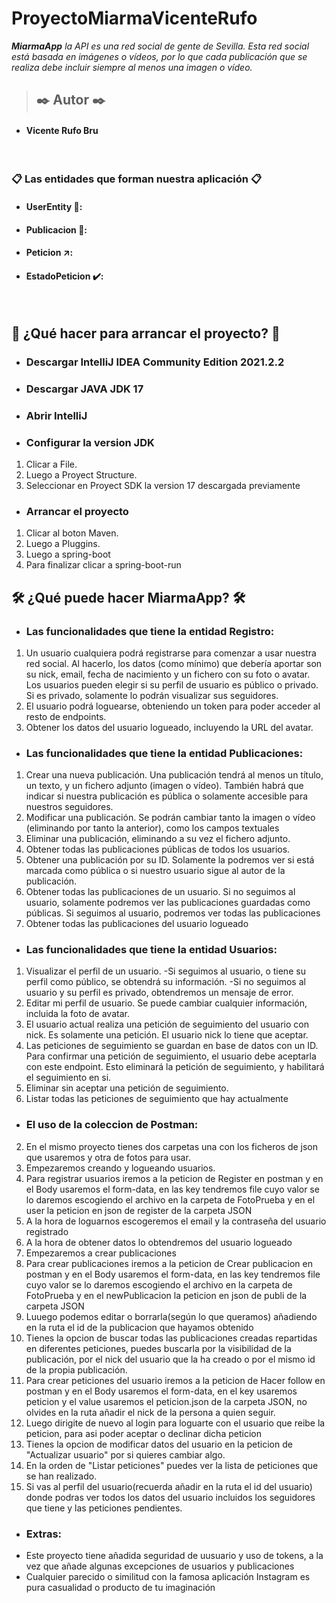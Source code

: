 # ProyectoMiarmaVicenteRufo

***MiarmaApp** la API es una red social de gente de Sevilla. Esta red social está basada en imágenes o vídeos, por lo que cada publicación que se realiza debe incluir siempre al menos una imagen o vídeo.*
</br>
> ## ✒️ **Autor ✒️**
* #### Vicente Rufo Bru
</br>


### 📋 Las entidades que forman nuestra aplicación 📋
* #### UserEntity 🧍:

* #### Publicacion 📮:
* #### Peticion ↗️:

* #### EstadoPeticion ✔️:



</br>



## :wrench: ¿Qué hacer para arrancar el proyecto? :wrench:
* ### **Descargar IntelliJ IDEA Community Edition 2021.2.2**
* ### **Descargar JAVA JDK 17**
* ### **Abrir IntelliJ**
* ### **Configurar la version JDK**
1. Clicar a File.
2. Luego a Proyect Structure.
3. Seleccionar en Proyect SDK la version 17 descargada previamente

* ### **Arrancar el proyecto**
1. Clicar al boton Maven.
2. Luego a Pluggins.
3. Luego a spring-boot
4. Para finalizar clicar a spring-boot-run

## 🛠️ ¿Qué puede hacer MiarmaApp? 🛠️


* ### **Las funcionalidades que tiene la entidad Registro:**

1. Un usuario cualquiera podrá registrarse para comenzar a usar nuestra red social. Al hacerlo, los datos (como mínimo) que debería aportar son su nick, email, fecha de nacimiento y un fichero con su foto o avatar. Los usuarios pueden elegir si su perfil de usuario es público o privado. Si es privado, solamente lo podrán visualizar sus seguidores.
2. El usuario podrá loguearse, obteniendo un token para poder acceder al resto de endpoints.
3. Obtener los datos del usuario logueado, incluyendo la URL del avatar.


* ### **Las funcionalidades que tiene la entidad Publicaciones:**

1. Crear una nueva publicación. Una publicación tendrá al menos un título, un texto, y un fichero adjunto (imagen o vídeo). También habrá que indicar si nuestra publicación es pública o solamente accesible para nuestros seguidores.
2. Modificar una publicación. Se podrán cambiar tanto la imagen o vídeo (eliminando por tanto la anterior), como los campos textuales
3. Eliminar una publicación, eliminando a su vez el fichero adjunto.
4. Obtener todas las publicaciones públicas de todos los usuarios.
5. Obtener una publicación por su ID. Solamente la podremos ver si está marcada como pública o si nuestro usuario sigue al autor de la publicación.
6. Obtener todas las publicaciones de un usuario. Si no seguimos al usuario, solamente podremos ver las publicaciones guardadas como públicas. Si seguimos al usuario, podremos ver todas las publicaciones
7. Obtener todas las publicaciones del usuario logueado

* ### **Las funcionalidades que tiene la entidad Usuarios:**

1. Visualizar el perfil de un usuario.
  -Si seguimos al usuario, o tiene su perfil como público, se obtendrá su información.
  -Si no seguimos al usuario y su perfil es privado, obtendremos un mensaje de error.
2. Editar mi perfil de usuario. Se puede cambiar cualquier información, incluida la foto de avatar.
3. El usuario actual realiza una petición de seguimiento del usuario con nick. Es solamente una petición. El usuario nick lo tiene que aceptar.
4. Las peticiones de seguimiento se guardan en base de datos con un ID. Para confirmar una petición de seguimiento, el usuario debe aceptarla con este endpoint. Esto eliminará la petición de seguimiento, y habilitará el seguimiento en si.
5. Eliminar sin aceptar una petición de seguimiento.
6. Listar todas las peticiones de seguimiento que hay actualmente



* ### **El uso de la coleccion de Postman:**


2. En el mismo proyecto tienes dos carpetas una con los ficheros de json que usaremos y otra de fotos para usar.
3. Empezaremos creando y logueando usuarios. 
4. Para registrar usuarios iremos a la peticion de Register en postman y en el Body usaremos el form-data, en las key tendremos file cuyo valor se lo daremos escogiendo el archivo en la carpeta de FotoPrueba y en el user la peticion en json de register de la carpeta JSON
5. A la hora de loguarnos escogeremos el email y la contraseña del usuario registrado
6. A la hora de obtener datos lo obtendremos del usuario logueado
7. Empezaremos a crear publicaciones
8. Para crear publicaciones iremos a la peticion de Crear publicacion en postman y en el Body usaremos el form-data, en las key tendremos file cuyo valor se lo daremos escogiendo el archivo en la carpeta de FotoPrueba y en el newPublicacion la peticion en json de publi de la carpeta JSON
9. Luuego podemos editar o borrarla(según lo que queramos) añadiendo en la ruta el id de la publicacion que hayamos obtenido
10. Tienes la opcion de buscar todas las publicaciones creadas repartidas en diferentes peticiones, puedes buscarla por la visibilidad de la publicación, por el nick del usuario que la ha creado o por el mismo id de la propia publicación.
11. Para crear peticiones del usuario iremos a la peticion de Hacer follow en postman y en el Body usaremos el form-data, en el key usaremos peticion y el value usaremos el peticion.json de la carpeta JSON, no olvides en la ruta añadir el nick de la persona a quien seguir.
12. Luego dirigite de nuevo al login para loguarte con el usuario que reibe la peticion, para asi poder aceptar o declinar dicha peticion
13. Tienes la opcion de modificar datos del usuario en la peticion de "Actualizar usuario" por si quieres cambiar algo.
14. En la orden de "Listar peticiones" puedes ver la lista de peticiones que se han realizado.
15. Si vas al perfil del usuario(recuerda añadir en la ruta el id del usuario) donde podras ver todos los datos del usuario incluidos los seguidores que tiene y las peticiones pendientes.


* ### **Extras:**
* Este proyecto tiene añadida seguridad de uusuario y uso de tokens, a la vez que añade algunas excepciones de usuarios y publicaciones
* Cualquier parecido o similitud con la famosa aplicación Instagram es pura casualidad o producto de tu imaginación  

